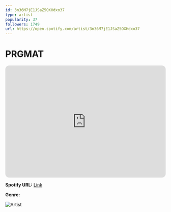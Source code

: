 ```yaml
---
id: 3n36M7jE1JSaZ5OXHdxo37
type: artist
popularity: 37
followers: 1749
url: https://open.spotify.com/artist/3n36M7jE1JSaZ5OXHdxo37
---
```

# PRGMAT

<iframe style="border-radius:12px" src="https://open.spotify.com/embed/artist/3n36M7jE1JSaZ5OXHdxo37" width="100%" height="352" frameBorder="0" allowfullscreen="" allow="autoplay; clipboard-write; encrypted-media; fullscreen; picture-in-picture" loading="lazy"></iframe>

**Spotify URL:** [Link](https://open.spotify.com/artist/3n36M7jE1JSaZ5OXHdxo37)

**Genre:** 

![Artist](https://i.scdn.co/image/ab6761610000e5ebeba1ac7c1c94bc8592aa47b1)

